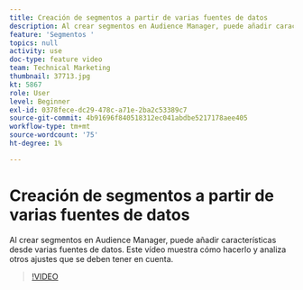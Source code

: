 ```yaml
---
title: Creación de segmentos a partir de varias fuentes de datos
description: Al crear segmentos en Audience Manager, puede añadir características desde varias fuentes de datos. Este vídeo muestra cómo hacerlo y analiza otros ajustes que se deben tener en cuenta.
feature: 'Segmentos '
topics: null
activity: use
doc-type: feature video
team: Technical Marketing
thumbnail: 37713.jpg
kt: 5867
role: User
level: Beginner
exl-id: 0378fece-dc29-478c-a71e-2ba2c53389c7
source-git-commit: 4b91696f840518312ec041abdbe5217178aee405
workflow-type: tm+mt
source-wordcount: '75'
ht-degree: 1%

---
```


# Creación de segmentos a partir de varias fuentes de datos

Al crear segmentos en Audience Manager, puede añadir características desde varias fuentes de datos. Este vídeo muestra cómo hacerlo y analiza otros ajustes que se deben tener en cuenta.

>[!VIDEO](https://video.tv.adobe.com/v/37713/?quality=12&learn=on)

